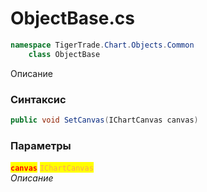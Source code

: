 
# ObjectBase.cs
```csharp
namespace TigerTrade.Chart.Objects.Common  
    class ObjectBase
```

Описание

### Синтаксис
```csharp
public void SetCanvas(IChartCanvas canvas)
```

### Параметры  
<mark style="color:red;">**`canvas`**</mark> <mark style="color: rgb(255, 166, 87);">`IChartCanvas`</mark>  
 *Описание*  
  

                    
                    